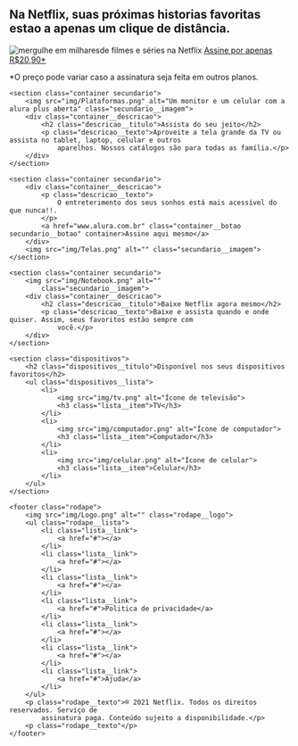 <!DOCTYPE html>
<html>

<head>
    <title>Alura Plus</title>
    <meta charset="UTF-8">
    <meta name="viewport" content="width=device-width, initial-scale=1">
    <link rel="stylesheet" href="styles.css">
    <link rel="preconnect" href="https://fonts.googleapis.com">
    <link rel="preconnect" href="https://fonts.gstatic.com" crossorigin>
    <link href="https://fonts.googleapis.com/css2?family=Inter:wght@400;700&display=swap" rel="stylesheet">
</head>

<body>
    <section class="principal container">
        <div class="container__caixa">
            <h1 class="container__titulo">Na Netflix, suas próximas historias favoritas estao a apenas um clique de distância.</h1>
            <img src="img/Combo.png" alt="mergulhe em milharesde filmes e séries na Netflix" class="container__imagem">
            <a href="www.alura.com.br" class="container__botao">Assine por apenas R$20,90*</a>
            <a href="www.alura.com.br" class="container__botao botao_secundario"></a>
            <p class="container__aviso">*O preço pode variar caso a assinatura seja feita em outros planos.</p>
        </div>
    </section>

    <section class="container secundario">
        <img src="img/Plataformas.png" alt="Um monitor e um celular com a alura plus aberta" class="secundario__imagem">
        <div class="container__descricao">
            <h2 class="descricao__titulo">Assista do seu jeito</h2>
            <p class="descricao__texto">Aproveite a tela grande da TV ou assista no tablet, laptop, celular e outros
                aparelhos. Nossos catálogos são para todas as família.</p>
        </div>
    </section>

    <section class="container secundario">
        <div class="container__descricao">
            <p class="descricao__texto">
                O entreterimento dos seus sonhos está mais acessível do que nunca!!.
            </p>
            <a href="www.alura.com.br" class="container__botao secundario__botao" container>Assine aqui mesmo</a>
        </div>
        <img src="img/Telas.png" alt="" class="secundario__imagem">
    </section>

    <section class="container secundario">
        <img src="img/Notebook.png" alt=""
            class="secundario__imagem">
        <div class="container__descricao">
            <h2 class="descricao__titulo">Baixe Netflix agora mesmo</h2>
            <p class="descricao__texto">Baixe e assista quando e onde quiser. Assim, seus favoritos estão sempre com
                você.</p>
        </div>
    </section>
    
    <section class="dispositivos">
        <h2 class="dispositivos__titulo">Disponível nos seus dispositivos favoritos</h2>
        <ul class="dispositivos__lista">
            <li>
                <img src="img/tv.png" alt="Ícone de televisão">
                <h3 class="lista__item">TV</h3>
            </li>
            <li>
                <img src="img/computador.png" alt="Ícone de computador">
                <h3 class="lista__item">Computador</h3>
            </li>
            <li>
                <img src="img/celular.png" alt="Ícone de celular">
                <h3 class="lista__item">Celular</h3>
            </li>
        </ul>
    </section>

    <footer class="rodape">
        <img src="img/Logo.png" alt="" class="rodape__logo">
        <ul class="rodape__lista">
            <li class="lista__link">
                <a href="#"></a>
            </li>
            <li class="lista__link">
                <a href="#"></a>
            </li>
            <li class="lista__link">
                <a href="#"></a>
            </li>
            <li class="lista__link">
                <a href="#">Politica de privacidade</a>
            </li>
            <li class="lista__link">
                <a href="#"></a>
            </li>
            <li class="lista__link">
                <a href="#"></a>
            </li>
            <li class="lista__link">
                <a href="#">Ajuda</a>
            </li>
        </ul>
        <p class="rodape__texto">® 2021 Netflix. Todos os direitos reservados. Serviço de
            assinatura paga. Conteúdo sujeito a disponibilidade.</p>
        <p class="rodape__texto"</p>
    </footer>
</body>

</html>
